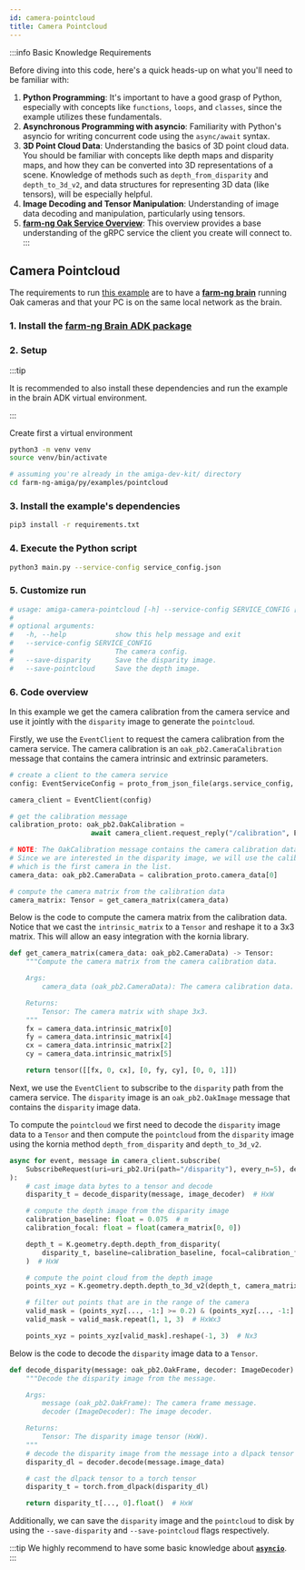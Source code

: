 ```yaml
---
id: camera-pointcloud
title: Camera Pointcloud
---
```


:::info Basic Knowledge Requirements

Before diving into this code, here's a quick heads-up on what you'll need to be familiar with:

1. **Python Programming**: It's important to have a good grasp of Python, especially with concepts
like `functions`, `loops`, and `classes`, since the example utilizes these fundamentals.
2. **Asynchronous Programming with asyncio**: Familiarity with Python's asyncio for writing concurrent
code using the `async/await` syntax.
3. **3D Point Cloud Data**: Understanding the basics of 3D point cloud data.
You should be familiar with concepts like depth maps and disparity maps, and how they can be
converted into 3D representations of a scene.
Knowledge of methods such as `depth_from_disparity` and `depth_to_3d_v2`, and data structures
for representing 3D data (like tensors), will be especially helpful.
4. **Image Decoding and Tensor Manipulation**: Understanding of image data decoding and manipulation,
particularly using tensors.
5. **[farm-ng Oak Service Overview](/docs/concepts/oak_service/)**:
This overview provides a base understanding of the gRPC service the client you create will connect to.
:::

## Camera Pointcloud

The requirements to run [this example](https://github.com/farm-ng/farm-ng-amiga/blob/main-v2/py/examples/camera_pointcloud/main.py)
are to have a
[**farm-ng brain**](/docs/brain/) running Oak cameras and that
your PC is on the same local network as the brain.

### 1. Install the [farm-ng Brain ADK package](/docs/brain/brain-install)

### 2. Setup

:::tip

It is recommended to also install these dependencies and run the
example in the brain ADK virtual environment.

:::

Create first a virtual environment

```bash
python3 -m venv venv
source venv/bin/activate
```

```bash
# assuming you're already in the amiga-dev-kit/ directory
cd farm-ng-amiga/py/examples/pointcloud
```

### 3. Install the example's dependencies

```bash
pip3 install -r requirements.txt
```

### 4. Execute the Python script

```bash
python3 main.py --service-config service_config.json
```

### 5. Customize run

```bash
# usage: amiga-camera-pointcloud [-h] --service-config SERVICE_CONFIG [--save-disparity] [--save-pointcloud]
#
# optional arguments:
#   -h, --help            show this help message and exit
#   --service-config SERVICE_CONFIG
#                         The camera config.
#   --save-disparity      Save the disparity image.
#   --save-pointcloud     Save the depth image.
```

### 6. Code overview

In this example we get the camera calibration from the camera service and use it jointly
with the `disparity` image to generate the `pointcloud`.

Firstly, we use the `EventClient` to request the camera calibration from the camera service.
The camera calibration is an `oak_pb2.CameraCalibration` message that
contains the camera intrinsic and extrinsic parameters.

```python
# create a client to the camera service
config: EventServiceConfig = proto_from_json_file(args.service_config, EventServiceConfig())

camera_client = EventClient(config)

# get the calibration message
calibration_proto: oak_pb2.OakCalibration =
                    await camera_client.request_reply("/calibration", Empty(), decode=True)

# NOTE: The OakCalibration message contains the camera calibration data for all the cameras.
# Since we are interested in the disparity image, we will use the calibration data for the right camera
# which is the first camera in the list.
camera_data: oak_pb2.CameraData = calibration_proto.camera_data[0]

# compute the camera matrix from the calibration data
camera_matrix: Tensor = get_camera_matrix(camera_data)
```

Below is the code to compute the camera matrix from the calibration data.
Notice that we cast the `intrinsic_matrix` to a `Tensor` and reshape it to
a 3x3 matrix.
This will allow an easy integration with the kornia library.

```python
def get_camera_matrix(camera_data: oak_pb2.CameraData) -> Tensor:
    """Compute the camera matrix from the camera calibration data.

    Args:
        camera_data (oak_pb2.CameraData): The camera calibration data.

    Returns:
        Tensor: The camera matrix with shape 3x3.
    """
    fx = camera_data.intrinsic_matrix[0]
    fy = camera_data.intrinsic_matrix[4]
    cx = camera_data.intrinsic_matrix[2]
    cy = camera_data.intrinsic_matrix[5]

    return tensor([[fx, 0, cx], [0, fy, cy], [0, 0, 1]])
```

Next, we use the `EventClient` to subscribe to the `disparity` path from the camera service.
The `disparity` image is an `oak_pb2.OakImage` message that contains the `disparity` image data.

To compute the `pointcloud` we first need to decode the `disparity` image data to a `Tensor`
and then compute the `pointcloud` from the `disparity` image
using the kornia method `depth_from_disparity` and `depth_to_3d_v2`.

```python
async for event, message in camera_client.subscribe(
    SubscribeRequest(uri=uri_pb2.Uri(path="/disparity"), every_n=5), decode=True
):
    # cast image data bytes to a tensor and decode
    disparity_t = decode_disparity(message, image_decoder)  # HxW

    # compute the depth image from the disparity image
    calibration_baseline: float = 0.075  # m
    calibration_focal: float = float(camera_matrix[0, 0])

    depth_t = K.geometry.depth.depth_from_disparity(
        disparity_t, baseline=calibration_baseline, focal=calibration_focal
    )  # HxW

    # compute the point cloud from the depth image
    points_xyz = K.geometry.depth.depth_to_3d_v2(depth_t, camera_matrix)  # HxWx3

    # filter out points that are in the range of the camera
    valid_mask = (points_xyz[..., -1:] >= 0.2) & (points_xyz[..., -1:] <= 7.5)  # HxWx1
    valid_mask = valid_mask.repeat(1, 1, 3)  # HxWx3

    points_xyz = points_xyz[valid_mask].reshape(-1, 3)  # Nx3
```

Below is the code to decode the `disparity` image data to a `Tensor`.

```python
def decode_disparity(message: oak_pb2.OakFrame, decoder: ImageDecoder) -> Tensor:
    """Decode the disparity image from the message.

    Args:
        message (oak_pb2.OakFrame): The camera frame message.
        decoder (ImageDecoder): The image decoder.

    Returns:
        Tensor: The disparity image tensor (HxW).
    """
    # decode the disparity image from the message into a dlpack tensor for zero-copy
    disparity_dl = decoder.decode(message.image_data)

    # cast the dlpack tensor to a torch tensor
    disparity_t = torch.from_dlpack(disparity_dl)

    return disparity_t[..., 0].float()  # HxW
```

Additionally, we can save the `disparity` image and the `pointcloud` to disk by
using the `--save-disparity` and `--save-pointcloud` flags respectively.

:::tip
We highly recommend to have some basic knowledge about
[**`asyncio`**](https://docs.python.org/3/library/asyncio.html).
:::
